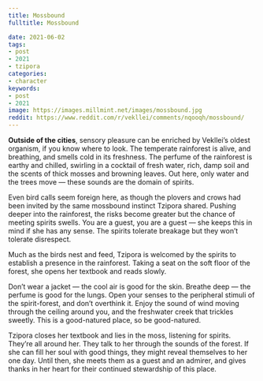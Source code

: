 ```yaml
---
title: Mossbound
fulltitle: Mossbound

date: 2021-06-02
tags:
- post
- 2021
- tzipora
categories:
- character
keywords:
- post
- 2021
image: https://images.millmint.net/images/mossbound.jpg
reddit: https://www.reddit.com/r/vekllei/comments/nqooqh/mossbound/
---
```


**Outside of the cities**, sensory pleasure can be enriched by Vekllei’s oldest organism, if you know where to look. The temperate rainforest is alive, and breathing, and smells cold in its freshness. The perfume of the rainforest is earthy and chilled, swirling in a cocktail of fresh water, rich, damp soil and the scents of thick mosses and browning leaves. Out here, only water and the trees move — these sounds are the domain of spirits.

Even bird calls seem foreign here, as though the plovers and crows had been invited by the same mossbound instinct Tzipora shared. Pushing deeper into the rainforest, the risks become greater but the chance of meeting spirits swells. You are a guest, you are a guest — she keeps this in mind if she has any sense. The spirits tolerate breakage but they won’t tolerate disrespect.

Much as the birds nest and feed, Tzipora is welcomed by the spirits to establish a presence in the rainforest. Taking a seat on the soft floor of the forest, she opens her textbook and reads slowly.

Don’t wear a jacket — the cool air is good for the skin. Breathe deep — the perfume is good for the lungs. Open your senses to the peripheral stimuli of the spirit-forest, and don’t overthink it. Enjoy the sound of wind moving through the ceiling around you, and the freshwater creek that trickles sweetly. This is a good-natured place, so be good-natured.

Tzipora closes her textbook and lies in the moss, listening for spirits. They’re all around her. They talk to her through the sounds of the forest. If she can fill her soul with good things, they might reveal themselves to her one day. Until then, she meets them as a guest and an admirer, and gives thanks in her heart for their continued stewardship of this place.
